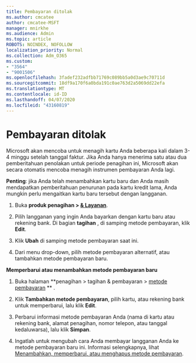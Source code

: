 ```yaml
---
title: Pembayaran ditolak
ms.author: cmcatee
author: cmcatee-MSFT
manager: mnirkhe
ms.audience: Admin
ms.topic: article
ROBOTS: NOINDEX, NOFOLLOW
localization_priority: Normal
ms.collection: Adm_O365
ms.custom:
- "3564"
- "9001506"
ms.openlocfilehash: 3fadef232adfbb71769c089bb5a0d3ae9c70711d
ms.sourcegitcommit: 18df9a170f6a0bda191c0ae763d2a5069dd22efa
ms.translationtype: MT
ms.contentlocale: id-ID
ms.lasthandoff: 04/07/2020
ms.locfileid: "43160819"
---
```

# <a name="payment-declined"></a>Pembayaran ditolak

Microsoft akan mencoba untuk menagih kartu Anda beberapa kali dalam 3-4 minggu setelah tanggal faktur.  Jika Anda hanya menerima satu atau dua pemberitahuan penolakan untuk periode penagihan ini, Microsoft akan secara otomatis mencoba menagih instrumen pembayaran Anda lagi.  

**Penting**: jika Anda telah menambahkan kartu baru dan Anda masih mendapatkan pemberitahuan penurunan pada kartu kredit lama, Anda mungkin perlu mengaitkan kartu baru tersebut dengan langganan.

1. Buka **produk penagihan > [& Layanan](https://go.microsoft.com/fwlink/p/?linkid=842054)**.

2. Pilih langganan yang ingin Anda bayarkan dengan kartu baru atau rekening bank. Di bagian **tagihan** , di samping metode pembayaran, klik **Edit**.

3. Klik **Ubah** di samping metode pembayaran saat ini.

4. Dari menu drop-down, pilih metode pembayaran alternatif, atau tambahkan metode pembayaran baru.

**Memperbarui atau menambahkan metode pembayaran baru**

1. Buka halaman **penagihan > tagihan & pembayaran > [metode pembayaran](https://go.microsoft.com/fwlink/p/?linkid=2018806) ** .

2. Klik **Tambahkan metode pembayaran**, pilih kartu, atau rekening bank untuk memperbarui, lalu klik **Edit**.

3. Perbarui informasi metode pembayaran Anda (nama di kartu atau rekening bank, alamat penagihan, nomor telepon, atau tanggal kedaluwarsa), lalu klik **Simpan**.

4. Ingatlah untuk mengubah cara Anda membayar langganan Anda ke metode pembayaran baru ini. Informasi selengkapnya, lihat [Menambahkan, memperbarui, atau menghapus metode pembayaran](https://go.microsoft.com/fwlink/?linkid=2118133). 
